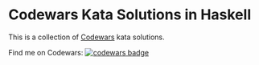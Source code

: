 # Codewars Kata Solutions in Haskell
This is a collection of [Codewars](https://www.codewars.com/) kata solutions.

Find me on Codewars: [![codewars badge](https://www.codewars.com/users/Linyxus/badges/small)](https://www.codewars.com/users/Linyxus)
